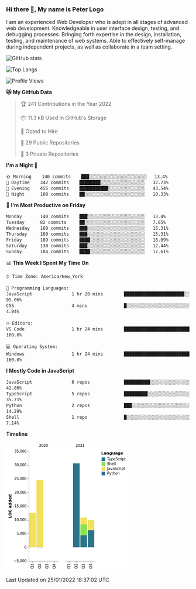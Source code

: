 ### Hi there 👋, My name is Peter Logo

I am an experienced Web Developer who is adept in all stages of advanced web development. Knowledgeable in user interface design, 
testing, and debugging processes. Bringing forth expertise in the design, installation, testing, and maintenance of web systems. 
Able to effectively self-manage during independent projects, as well as collaborate in a team setting.

![GitHub stats](https://github-readme-stats.vercel.app/api?username=peterlogo&show_icons=true&count_private=true&theme=dark)

![Top Langs](https://github-readme-stats.vercel.app/api/top-langs/?username=peterlogo&theme=dark&layout=compact&langs_count=8)

<!--START_SECTION:waka-->
![Profile Views](http://img.shields.io/badge/Profile%20Views-8-blue)

**🐱 My GitHub Data** 

> 🏆 241 Contributions in the Year 2022
 > 
> 📦 11.3 kB Used in GitHub's Storage 
 > 
> 💼 Opted to Hire
 > 
> 📜 29 Public Repositories 
 > 
> 🔑 3 Private Repositories  
 > 
**I'm a Night 🦉** 

```text
🌞 Morning    140 commits    ███░░░░░░░░░░░░░░░░░░░░░░   13.4% 
🌆 Daytime    342 commits    ████████░░░░░░░░░░░░░░░░░   32.73% 
🌃 Evening    455 commits    ███████████░░░░░░░░░░░░░░   43.54% 
🌙 Night      108 commits    ██░░░░░░░░░░░░░░░░░░░░░░░   10.33%

```
📅 **I'm Most Productive on Friday** 

```text
Monday       140 commits    ███░░░░░░░░░░░░░░░░░░░░░░   13.4% 
Tuesday      82 commits     ██░░░░░░░░░░░░░░░░░░░░░░░   7.85% 
Wednesday    160 commits    ███░░░░░░░░░░░░░░░░░░░░░░   15.31% 
Thursday     160 commits    ███░░░░░░░░░░░░░░░░░░░░░░   15.31% 
Friday       189 commits    ████░░░░░░░░░░░░░░░░░░░░░   18.09% 
Saturday     130 commits    ███░░░░░░░░░░░░░░░░░░░░░░   12.44% 
Sunday       184 commits    ████░░░░░░░░░░░░░░░░░░░░░   17.61%

```


📊 **This Week I Spent My Time On** 

```text
⌚︎ Time Zone: America/New_York

💬 Programming Languages: 
JavaScript               1 hr 20 mins        ███████████████████████░░   95.06% 
CSS                      4 mins              █░░░░░░░░░░░░░░░░░░░░░░░░   4.94%

🔥 Editors: 
VS Code                  1 hr 24 mins        █████████████████████████   100.0%

💻 Operating System: 
Windows                  1 hr 24 mins        █████████████████████████   100.0%

```

**I Mostly Code in JavaScript** 

```text
JavaScript               6 repos             ██████████░░░░░░░░░░░░░░░   42.86% 
TypeScript               5 repos             █████████░░░░░░░░░░░░░░░░   35.71% 
Python                   2 repos             ███░░░░░░░░░░░░░░░░░░░░░░   14.29% 
Shell                    1 repo              █░░░░░░░░░░░░░░░░░░░░░░░░   7.14%

```


**Timeline**

![Chart not found](https://raw.githubusercontent.com/peterlogo/peterlogo/main/charts/bar_graph.png) 


 Last Updated on 25/01/2022 18:37:02 UTC
<!--END_SECTION:waka-->


